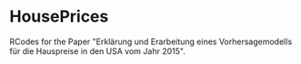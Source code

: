 # HousePrices
RCodes for the Paper "Erklärung und Erarbeitung eines Vorhersagemodells für die Hauspreise in den USA vom Jahr 2015".
